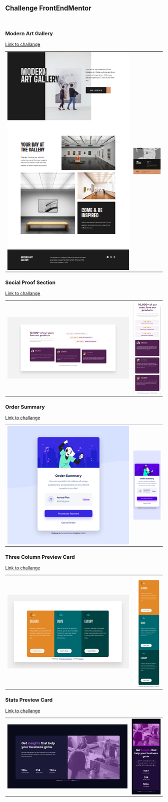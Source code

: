 ## Challenge FrontEndMentor
<br>

### Modern Art Gallery
[Link to challange](https://www.frontendmentor.io/challenges/art-gallery-website-yVdrZlxyA)

<table>
  <tr>
    <td style ="width: 100px;" ><img src="https://github.com/VoltG3/HTML_frontendmentor/blob/master/Modern_art_gallery/01_Desktop_index.png" alt="img"></td>
    <td style ="width: 20%;"><img src="https://github.com/VoltG3/HTML_frontendmentor/blob/master/Modern_art_gallery/01_Desktop_location.png" alt="img"></td>
  <tr>
 </table>

### Social Proof Section
[Link to challange](https://www.frontendmentor.io/solutions/social-proof-section-challenge-using-html-css-css-flexbox-ilfxB93EA)

<table>
  <tr>
    <td style ="width: 80%;" ><img src="https://github.com/VoltG3/HTML_frontendmentor/blob/master/Social_proof_section/desktop.png" alt="img"></td>
    <td style ="width: 20%;"><img src="https://github.com/VoltG3/HTML_frontendmentor/blob/master/Social_proof_section/mobile.png" alt="img"></td>
  <tr>
 </table>

### Order Summary
[Link to challange](https://www.frontendmentor.io/solutions/ordersummarycomponent-xiPcjVBpW)

<table>
  <tr>
    <td style ="width: 80%;" ><img src="https://github.com/VoltG3/HTML_frontendmentor/blob/master/Order_summary/desktop.png" alt="img"></td>
    <td style ="width: 20%;"><img src="https://github.com/VoltG3/HTML_frontendmentor/blob/master/Order_summary/mobile.png" alt="img"></td>
  <tr>
 </table>

### Three Column Preview Card
[Link to challange](https://www.frontendmentor.io/solutions/3column-preview-card-solution-lkcEvXod8)

<table>
  <tr>
    <td style ="width: 80%;"><img src="https://github.com/VoltG3/HTML_frontendmentor/blob/master/Three_column_preview_card/desktop.png" alt="img"></td>
    <td style ="width: 20%;"><img src="https://github.com/VoltG3/HTML_frontendmentor/blob/master/Three_column_preview_card/mobile.png" alt="img"></td>
  <tr>
 </table>

### Stats Preview Card
[Link to challange](https://www.frontendmentor.io/challenges/stats-preview-card-component-8JqbgoU62)

<table>
  <tr>
    <td style ="width: 79%;"><img src="https://github.com/VoltG3/HTML_frontendmentor/blob/master/Stats_preview_card/desktop.png" alt="img"></td>
    <td style ="width: 21%;"><img src="https://github.com/VoltG3/HTML_frontendmentor/blob/master/Stats_preview_card/mobile.png" alt="img"></td>
  <tr>
 </table>
 

 

 
